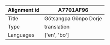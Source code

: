 |Alignment id | A7701AF96
| --- | --- 
|Title | Götsangpa Gönpo Dorje 
|Type | translation
|Languages | ['en', 'bo']